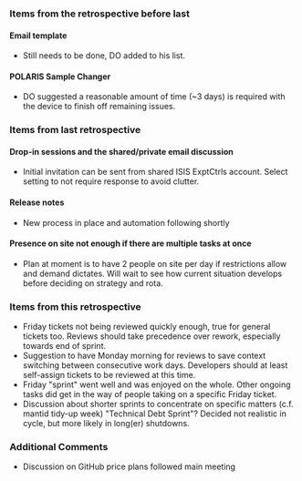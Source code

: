 ### Items from the retrospective before last
#### Email template
- Still needs to be done, DO added to his list.
#### POLARIS Sample Changer
- DO suggested a reasonable amount of time (~3 days) is required with the device to finish off remaining issues.

### Items from last retrospective
#### Drop-in sessions and the shared/private email discussion
- Initial invitation can be sent from shared ISIS ExptCtrls account.  Select setting to not require response to avoid clutter.
#### Release notes
- New process in place and automation following shortly
#### Presence on site not enough if there are multiple tasks at once
- Plan at moment is to have 2 people on site per day if restrictions allow and demand dictates.  Will wait to see how current situation develops before deciding on strategy and rota.

### Items from this retrospective
- Friday tickets not being reviewed quickly enough, true for general tickets too.  Reviews should take precedence over rework, especially towards end of sprint.
- Suggestion to have Monday morning for reviews to save context switching between consecutive work days.  Developers should at least self-assign tickets to be reviewed at this time.
- Friday "sprint" went well and was enjoyed on the whole.  Other ongoing tasks did get in the way of people taking on a specific Friday ticket.
- Discussion about shorter sprints to concentrate on specific matters (c.f. mantid tidy-up week) "Technical Debt Sprint"?  Decided not realistic in cycle, but more likely in long(er) shutdowns.

### Additional Comments
- Discussion on GitHub price plans followed main meeting